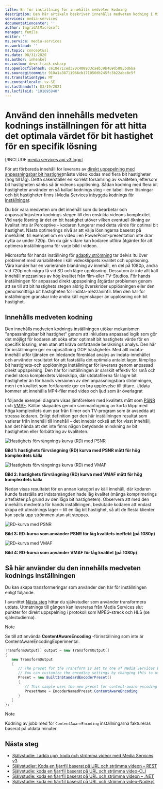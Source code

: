 ```yaml
---
title: En för inställning för innehålls medveten kodning
description: Den här artikeln beskriver innehålls medveten kodning i Microsoft Azure Media Services v3.
services: media-services
documentationcenter: ''
author: IngridAtMicrosoft
manager: femila
editor: ''
ms.service: media-services
ms.workload: ''
ms.topic: conceptual
ms.date: 08/31/2020
ms.author: inhenkel
ms.custom: devx-track-csharp
ms.openlocfilehash: ce18e71ced320c408933caeb39b469d5885bd6ba
ms.sourcegitcommit: 910a1a38711966cb171050db245fc3b22abc8c5f
ms.translationtype: MT
ms.contentlocale: sv-SE
ms.lasthandoff: 03/19/2021
ms.locfileid: "101095940"
---
```

# <a name="use-the-content-aware-encoding-preset-to-find-the-optimal-bitrate-value-for-a-given-resolution"></a>Använd den innehålls medveten kodnings inställningen för att hitta det optimala värdet för bit hastighet för en specifik lösning

[!INCLUDE [media services api v3 logo](./includes/v3-hr.md)]

För att förbereda innehåll för leverans av [direkt uppspelning med anpassningsbar bit hastighet](https://en.wikipedia.org/wiki/Adaptive_bitrate_streaming)måste video kodas med flera bit hastigheter (hög till låg). Detta säkerställer en korrekt försämring av kvaliteten, eftersom bit hastigheten sänks så är videons upplösning. Sådan kodning med flera bit hastigheter använder en så kallad kodnings steg – en tabell över lösningar och bit hastigheter finns i Media Services [inbyggda kodnings för inställningar](/rest/api/media/transforms/createorupdate#encodernamedpreset).

Du bör vara medveten om det innehåll som du bearbetar och anpassa/finjustera kodnings stegen till den enskilda videons komplexitet. Vid varje lösning är det en bit hastighet utöver vilken eventuell ökning av kvalitet inte är Perceptive – kodaren fungerar med detta värde för optimal bit hastighet. Nästa optimerings nivå är att välja lösningarna baserat på innehållet, till exempel om en video i en PowerPoint-presentation inte drar nytta av under 720p. Om du går vidare kan kodaren utföra åtgärder för att optimera inställningarna för varje bild i videon. 

Microsofts för hands inställning för [adaptiv strömning](autogen-bitrate-ladder.md) tar delvis itu över problemet med variabiliteten i käll videoklippets kvalitet och upplösning. Våra kunder har en varierande blandning av innehåll, en del på 1080p, andra vid 720p och några få vid SD och lägre upplösning. Dessutom är inte allt käll innehåll mezzanines av hög kvalitet från film-eller TV-Studios. För hands inställningen för anpassad direkt uppspelning åtgärdar problemen genom att se till att bit hastighets stegen aldrig överskrider upplösningen eller den genomsnittliga bit hastigheten för indata-mezzaninfil. Men den här för inställningen granskar inte andra käll egenskaper än upplösning och bit hastighet.

## <a name="the-content-aware-encoding"></a>Innehålls medveten kodning

Den innehålls medveten kodnings inställningen utökar mekanismen "anpassningsbar bit hastighet" genom att inkludera anpassad logik som gör det möjligt för kodaren att söka efter optimalt bit hastighets värde för en specifik lösning, men utan att kräva omfattande beräknings analys. Den här för inställningen ger en uppsättning GOP hastigheter. Med allt indata-innehåll utför tjänsten en inledande förenklad analys av indata-innehållet och använder resultatet för att fastställa det optimala antalet lager, lämpliga bit hastighets-och upplösnings inställningar för leverans genom anpassad direkt uppspelning. Den här för inställningen är särskilt effektiv för små och medel stora komplexitets videoklipp, där utdatafilerna får lägre bit hastigheter än för hands versionen av den anpassningsbara strömningen, men i en kvalitet som fortfarande ger en bra upplevelse till tittare. Utdata kommer att innehålla MP4-filer med video och ljud som är överlagrat

I följande exempel diagram visas jämförelsen med kvalitets mått som [PSNR](https://en.wikipedia.org/wiki/Peak_signal-to-noise_ratio) och [VMAF](https://en.wikipedia.org/wiki/Video_Multimethod_Assessment_Fusion). Källan skapades genom sammanfogning av korta klipp med höga komplexitets dum par från filmer och TV-program som är avsedda att stressa kodaren. Enligt definition ger den här inställningen resultat som varierar från innehåll till innehåll – det innebär också att för visst innehåll, kan det hända att det inte finns någon betydande minskning av bit hastigheten eller förbättring av kvaliteten.

![Hastighets förvrängnings kurva (RD) med PSNR](media/content-aware-encoding/msrv1.png)

**Bild 1: hastighets förvrängning (RD) kurva med PSNR mått för hög komplexitets källa**

![Hastighets förvrängnings kurva (RD) med VMAF](media/content-aware-encoding/msrv2.png)

**Bild 2: hastighets förvrängning (RD) kurva med VMAF mått för hög komplexitets källa**

Nedan visas resultatet för en annan kategori av käll innehåll, där kodaren kunde fastställa att indatamängden hade låg kvalitet (många komprimerings artefakter på grund av den låga bit hastigheten). Observera att med den innehålls medvetna för hands inställningen, beslutade kodaren att endast skapa ett utmatnings lager – till en låg bit hastighet, så att de flesta klienter kan spela upp strömmen utan att stoppas.

![RD-kurva med PSNR](media/content-aware-encoding/msrv3.png)

**Bild 3: RD-kurva som använder PSNR för låg kvalitets ineffekt (på 1080p)**

![RD-kurva med VMAF](media/content-aware-encoding/msrv4.png)

**Bild 4: RD-kurva som använder VMAF för låg kvalitet (på 1080p)**

## <a name="how-to-use-the-content-aware-encoding-preset"></a>Så här använder du den innehålls medveten kodnings inställningen 

Du kan skapa transformeringar som använder den här för inställningen enligt följande. 

I avsnittet [Nästa steg](#next-steps) hittar du självstudier som använder transformera utdata. Utmatnings till gången kan levereras från Media Services slut punkter för direkt uppspelning i protokoll som MPEG-streck och HLS (se självstudierna).

> [!NOTE]
> Se till att använda **ContentAwareEncoding** -förinställning som inte är ContentAwareEncodingExperimental.

```csharp
TransformOutput[] output = new TransformOutput[]
{
   new TransformOutput
   {
      // The preset for the Transform is set to one of Media Services built-in sample presets.
      // You can customize the encoding settings by changing this to use "StandardEncoderPreset" class.
      Preset = new BuiltInStandardEncoderPreset()
      {
         // This sample uses the new preset for content-aware encoding
         PresetName = EncoderNamedPreset.ContentAwareEncoding
      }
   }
};
```

> [!NOTE]
> Kodning av jobb med för `ContentAwareEncoding` inställningarna faktureras baserat på utdata minuter. 
  
## <a name="next-steps"></a>Nästa steg

* [Självstudie: Ladda upp, koda och strömma videor med Media Services v3](stream-files-tutorial-with-api.md)
* [Självstudier: Koda en fjärrfil baserat på URL och strömma videon – REST](stream-files-tutorial-with-rest.md)
* [Självstudie: koda en fjärrfil baserat på URL och strömma video-CLI](stream-files-cli-quickstart.md)
* [Självstudie: koda en fjärrfil baserat på URL och strömma videon – .NET](stream-files-dotnet-quickstart.md)
* [Självstudie: koda en fjärrfil baserat på URL och strömma video-Node.js](stream-files-nodejs-quickstart.md)
